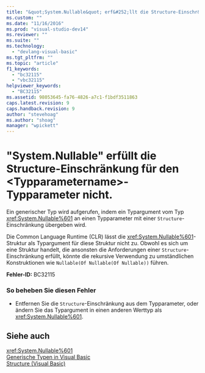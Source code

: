 ```yaml
---
title: "&quot;System.Nullable&quot; erf&#252;llt die Structure-Einschr&#228;nkung f&#252;r den &lt;Typparametername&gt;-Typparameter nicht. | Microsoft Docs"
ms.custom: ""
ms.date: "11/16/2016"
ms.prod: "visual-studio-dev14"
ms.reviewer: ""
ms.suite: ""
ms.technology: 
  - "devlang-visual-basic"
ms.tgt_pltfrm: ""
ms.topic: "article"
f1_keywords: 
  - "bc32115"
  - "vbc32115"
helpviewer_keywords: 
  - "BC32115"
ms.assetid: 98053645-fa76-4826-a7c1-f1bdf3511863
caps.latest.revision: 9
caps.handback.revision: 9
author: "stevehoag"
ms.author: "shoag"
manager: "wpickett"
---
```

# &quot;System.Nullable&quot; erf&#252;llt die Structure-Einschr&#228;nkung f&#252;r den &lt;Typparametername&gt;-Typparameter nicht.
Ein generischer Typ wird aufgerufen, indem ein Typargument vom Typ <xref:System.Nullable%601> an einen Typparameter mit einer `Structure`\-Einschränkung übergeben wird.  
  
 Die Common Language Runtime \(CLR\) lässt die <xref:System.Nullable%601>\-Struktur als Typargument für diese Struktur nicht zu. Obwohl es sich um eine Struktur handelt, die ansonsten die Anforderungen einer `Structure`\-Einschränkung erfüllt, könnte die rekursive Verwendung zu umständlichen Konstruktionen wie `Nullable(Of Nullable(Of Nullable))` führen.  
  
 **Fehler\-ID:** BC32115  
  
### So beheben Sie diesen Fehler  
  
-   Entfernen Sie die `Structure`\-Einschränkung aus dem Typparameter, oder ändern Sie das Typargument in einen anderen Werttyp als <xref:System.Nullable%601>.  
  
## Siehe auch  
 <xref:System.Nullable%601>   
 [Generische Typen in Visual Basic](../../visual-basic/programming-guide/language-features/data-types/generic-types.md)   
 [Structure \(Visual Basic\)](http://msdn.microsoft.com/de-de/263ce115-ac36-4c05-8cb7-0e0eead5c6d0)